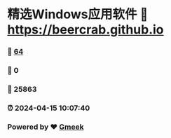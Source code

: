 # 精选Windows应用软件 :link: https://beercrab.github.io 
### :page_facing_up: [64](https://beercrab.github.io/tag.html) 
### :speech_balloon: 0 
### :hibiscus: 25863 
### :alarm_clock: 2024-04-15 10:07:40 
### Powered by :heart: [Gmeek](https://github.com/Meekdai/Gmeek)
